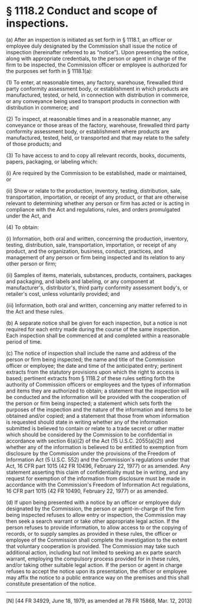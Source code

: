 # § 1118.2   Conduct and scope of inspections.

(a) After an inspection is initiated as set forth in § 1118.1, an officer or employee duly designated by the Commission shall issue the notice of inspection (hereinafter referred to as “notice”). Upon presenting the notice, along with appropriate credentials, to the person or agent in charge of the firm to be inspected, the Commission officer or employee is authorized for the purposes set forth in § 1118.1(a):


(1) To enter, at reasonable times, any factory, warehouse, firewalled third party conformity assessment body, or establishment in which products are manufactured, tested, or held, in connection with distribution in commerce, or any conveyance being used to transport products in connection with distribution in commerce; and


(2) To inspect, at reasonable times and in a reasonable manner, any conveyance or those areas of the factory, warehouse, firewalled third party conformity assessment body, or establishment where products are manufactured, tested, held, or transported and that may relate to the safety of those products; and


(3) To have access to and to copy all relevant records, books, documents, papers, packaging, or labeling which:


(i) Are required by the Commission to be established, made or maintained, or


(ii) Show or relate to the production, inventory, testing, distribution, sale, transportation, importation, or receipt of any product, or that are otherwise relevant to determining whether any person or firm has acted or is acting in compliance with the Act and regulations, rules, and orders promulgated under the Act, and


(4) To obtain:


(i) Information, both oral and written, concerning the production, inventory, testing, distribution, sale, transportation, importation, or receipt of any product, and the organization, business, conduct, practices, and management of any person or firm being inspected and its relation to any other person or firm;


(ii) Samples of items, materials, substances, products, containers, packages and packaging, and labels and labeling, or any component at manufacturer's, distributor's, third party conformity assessment body's, or retailer's cost, unless voluntarily provided; and


(iii) Information, both oral and written, concerning any matter referred to in the Act and these rules.


(b) A separate notice shall be given for each inspection, but a notice is not required for each entry made during the course of the same inspection. Each inspection shall be commenced at and completed within a reasonable period of time.


(c) The notice of inspection shall include the name and address of the person or firm being inspected; the name and title of the Commission officer or employee; the date and time of the anticipated entry; pertinent extracts from the statutory provisions upon which the right to access is based; pertinent extracts from § 1118.2 of these rules setting forth the authority of Commission officers or employees and the types of information and items they are authorized to obtain; a statement that the inspection will be conducted and the information will be provided with the cooperation of the person or firm being inspected; a statement which sets forth the purposes of the inspection and the nature of the information and items to be obtained and/or copied; and a statement that those from whom information is requested should state in writing whether any of the information submitted is believed to contain or relate to a trade secret or other matter which should be considered by the Commission to be confidential in accordance with section 6(a)(2) of the Act (15 U.S.C. 2055(a)(2)) and whether any of the information is believed to be entitled to exemption from disclosure by the Commission under the provisions of the Freedom of Information Act (5 U.S.C. 552) and the Commission's regulations under that Act, 16 CFR part 1015 (42 FR 10496, February 22, 1977) or as amended. Any statement asserting this claim of confidentiality must be in writing, and any request for exemption of the information from disclosure must be made in accordance with the Commission's Freedom of Information Act regulations, 16 CFR part 1015 (42 FR 10490, February 22, 1977) or as amended.


(d) If upon being presented with a notice by an officer or employee duly designated by the Commission, the person or agent-in-charge of the firm being inspected refuses to allow entry or inspection, the Commission may then seek a search warrant or take other appropriate legal action. If the person refuses to provide information, to allow access to or the copying of records, or to supply samples as provided in these rules, the officer or employee of the Commission shall complete the investigation to the extent that voluntary cooperation is provided. The Commission may take such additional action, including but not limited to seeking an ex parte search warrant, employing the compulsory process provided for in these rules, and/or taking other suitable legal action. If the person or agent in charge refuses to accept the notice upon its presentation, the officer or employee may affix the notice to a public entrance way on the premises and this shall constitute presentation of the notice.



---

[N] [44 FR 34929, June 18, 1979, as amended at 78 FR 15868, Mar. 12, 2013]




